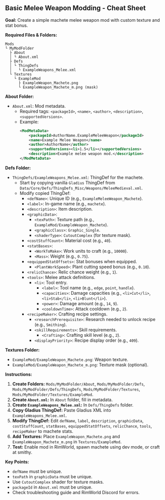 ## Basic Melee Weapon Modding - Cheat Sheet

**Goal:** Create a simple machete melee weapon mod with custom texture and stat bonus.

**Required Files & Folders:**

```
Mods
└ MyModFolder
  ├ About
  │ └ About.xml
  ├ Defs
  │ └ ThingDefs
  │   └ ExampleWeapons_Melee.xml
  └ Textures
    └ ExampleMod
      ├ ExampleWeapon_Machete.png
      └ ExampleWeapon_Machete_m.png (mask)
```

**About Folder:**

- `About.xml`: Mod metadata.
  - Required tags: `<packageId>`, `<name>`, `<author>`, `<description>`, `<supportedVersions>`.
  - Example:
    ```xml
    <ModMetaData>
        <packageId>AuthorName.ExampleMeleeWeapon</packageId>
        <name>Example Melee Weapon</name>
        <author>AuthorName</author>
        <supportedVersions><li>1.5</li></supportedVersions>
        <description>Example melee weapon mod.</description>
    </ModMetaData>
    ```

**Defs Folder:**

- `ThingDefs/ExampleWeapons_Melee.xml`: ThingDef for the machete.
  - Start by copying vanilla `Gladius` ThingDef from `Data/Core/Defs/ThingDefs_Misc/Weapons/MeleeMedieval.xml`.
  - Modify copied ThingDef:
    - `<defName>`: Unique ID (e.g., `ExampleMeleeWeapon_Machete`).
    - `<label>`: In-game name (e.g., `machete`).
    - `<description>`: Item description.
    - `<graphicData>`:
      - `<texPath>`: Texture path (e.g., `ExampleMod/ExampleWeapon_Machete`).
      - `<graphicClass>`: `Graphic_Single`.
      - `<shaderType>`: `CutoutComplex` (for texture mask).
    - `<costStuffCount>`: Material cost (e.g., `40`).
    - `<statBases>`:
      - `<WorkToMake>`: Work units to craft (e.g., `10000`).
      - `<Mass>`: Weight (e.g., `0.75`).
    - `<equippedStatOffsets>`: Stat bonuses when equipped.
      - `<PlantWorkSpeed>`: Plant cutting speed bonus (e.g., `0.10`).
    - `<relicChance>`: Relic chance weight (e.g., `1`).
    - `<tools>`: Melee attack definitions.
      - `<li>`: Tool entry.
        - `<label>`: Tool name (e.g., `edge`, `point`, `handle`).
        - `<capacities>`: Damage capacities (e.g., `<li>Cut</li>`, `<li>Stab</li>`, `<li>Blunt</li>`).
        - `<power>`: Damage amount (e.g., `14`, `9`).
        - `<cooldownTime>`: Attack cooldown (e.g., `2`).
    - `<recipeMaker>`: Crafting recipe settings.
      - `<researchPrerequisite>`: Research needed to unlock recipe (e.g., `Smithing`).
      - `<skillRequirements>`: Skill requirements.
        - `<Crafting>`: Crafting skill level (e.g., `2`).
      - `<displayPriority>`: Recipe display order (e.g., `409`).

**Textures Folder:**

- `ExampleMod/ExampleWeapon_Machete.png`: Weapon texture.
- `ExampleMod/ExampleWeapon_Machete_m.png`: Texture mask (optional).

**Instructions:**

1. **Create Folders:** `Mods/MyModFolder/About`, `Mods/MyModFolder/Defs`, `Mods/MyModFolder/Defs/ThingDefs`, `Mods/MyModFolder/Textures`, `Mods/MyModFolder/Textures/ExampleMod`.
2. **Create `About.xml`:**  In `About` folder, fill in metadata.
3. **Create `ExampleWeapons_Melee.xml`:** In `Defs/ThingDefs` folder.
4. **Copy Gladius ThingDef:** Paste Gladius XML into `ExampleWeapons_Melee.xml`.
5. **Modify ThingDef:** Edit `defName`, `label`, `description`, `graphicData`, `costStuffCount`, `statBases`, `equippedStatOffsets`, `relicChance`, `tools`, `recipeMaker` to machete stats.
6. **Add Textures:** Place `ExampleWeapon_Machete.png` and `ExampleWeapon_Machete_m.png` in `Textures/ExampleMod`.
7. **Test:** Enable mod in RimWorld, spawn machete using dev mode, or craft at smithy.

**Key Points:**

- `defName` must be unique.
- `texPath` in `graphicData` must be unique.
- Use `CutoutComplex` shader for texture masks.
- `packageId` in `About.xml` must be unique.
- Check troubleshooting guide and RimWorld Discord for errors.
